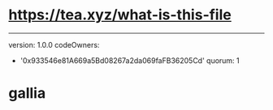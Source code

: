# https://tea.xyz/what-is-this-file
---
version: 1.0.0
codeOwners:
  - '0x933546e81A669a5Bd08267a2da069faFB36205Cd'
quorum: 1


# gallia
